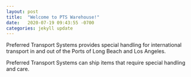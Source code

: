 ```yaml
---
layout: post
title:  "Welcome to PTS Warehouse!"
date:   2020-07-19 09:43:55 -0700
categories: jekyll update
---
```

Preferred Transport Systems provides special handling for international transport in and out of the Ports of Long Beach and Los Angeles.

Preferred Transport Systems can ship items that require special handling and care.

[services]: https://ptswarehouse.github.io/services
